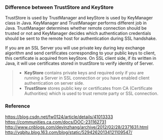 ### Difference between TrustStore and KeyStore
TrustStore is used by TrustManager and keyStore is used by KeyManager class in Java.
KeyManager and TrustManager performs different job in Java.
TrustManager determines whether remote connection should be trusted or not and KeyManager decides which authentication credentials should be sent to the remote host for authentication during SSL handshake.   

If you are an SSL Server you will use private key during key exchange algorithm and send certificates corresponding to your public keys to client, this certificate is acquired from keyStore. On SSL client side, if its written in Java, it will use certificates stored in trustStore to verify identity of Server.  

>* **KeyStore** contains private keys and required only if you are running a Server in SSL connection or you have enabled client authentication on server side.  
>* **TrustStore** stores public key or certificates from CA (Certificate Authorities) which is used to trust remote party or SSL connection.

### Reference
https://blog.csdn.net/fw0124/article/details/41013333
https://communities.ca.com/docs/DOC-231162731
http://www.cnblogs.com/devinzhang/archive/2012/02/28/2371631.html
http://yqbjtu.blog.163.com/blog/static/52942620134121109547/
